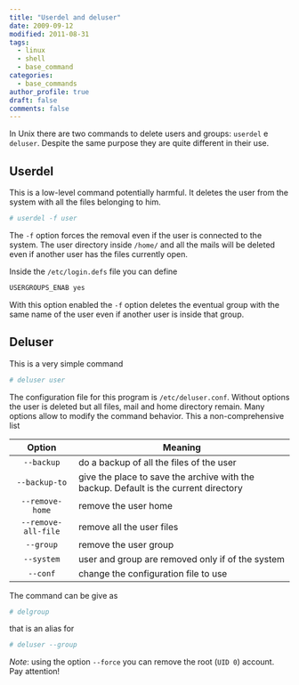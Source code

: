 ```yaml
---
title: "Userdel and deluser"
date: 2009-09-12
modified: 2011-08-31
tags:
  - linux
  - shell
  - base_command
categories:
  - base_commands
author_profile: true
draft: false
comments: false
---
```


In Unix there are two commands to delete users and groups: `userdel` e `deluser`. Despite the same purpose they are quite different in their use.

## Userdel

This is ​​​​​a low-level command potentially harmful. It deletes the user from the system with all the files belonging to him.

```bash
# userdel -f user
```

The `-f` op​​​​​tion forces the removal even if the user is connected to the system. The user directory inside `/home/` and all the mails will be deleted even if another user has the files currently open.

Inside the `/etc/login.defs` file you can define

```bash
USERGROUPS_ENAB yes
```

With this option enabled the `-f` option deletes the eventual group with the same name of the user even if another user is inside that group.

## Deluser

This is a very simple command

```bash
# deluser user
```

The configuration file for this program is `/etc/deluser.conf`.
Without options the user is deleted but all files, mail and home directory remain. Many options allow to modify the command behavior. This a non-comprehensive list

| Option              | Meaning                                                                              |
|:-------------------:| ------------------------------------------------------------------------------------ |
| `--backup`          | do a backup of all the files of the user                                             |
| `--backup-to`       | give the place to save the archive with the backup. Default is the current directory |
| `--remove-home`     | remove the user home                                                                 |
| `--remove-all-file` | remove all the user files                                                            |
| `--group`           | remove the user group                                                                |
| `--system`          | user and group are removed only if of the system                                     |
| `--conf`            | change the configuration file to use                                                 |

The command can be give as

```bash
# delgroup
```

that is an alias for

```bash
# deluser --group
```

_Note_: using the option `--force` you can remove the root (`UID 0`) account. Pay attention!
